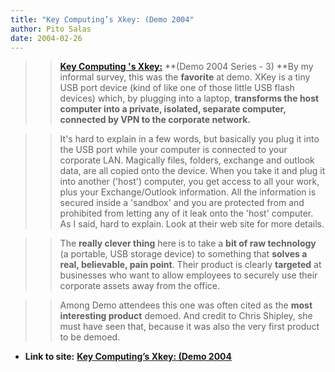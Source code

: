 ```yaml
---
title: "Key Computing’s Xkey: (Demo 2004"
author: Pito Salas
date: 2004-02-26
---
```



>>

>> [**Key Computing 's Xkey:**](<http://www.key-computing.com/XKey.asp>)
**(Demo 2004 Series - 3) **By my informal survey, this was the **favorite** at
demo. XKey is a tiny USB port device (kind of like one of those little USB
flash devices) which, by plugging into a laptop, **transforms the host
computer into a private, isolated, separate computer, connected by VPN to the
corporate network.**

>>

>>  
>
>>

>>  
>>

>>  
>
>>

>> It's hard to explain in a few words, but basically you plug it into the USB
port while your computer is connected to your corporate LAN. Magically files,
folders, exchange and outlook data, are all copied onto the device. When you
take it and plug it into another ('host') computer, you get access to all your
work, plus your Exchange/Outlook information. All the information is secured
inside a 'sandbox' and you are protected from and prohibited from letting any
of it leak onto the 'host' computer. As I said, hard to explain. Look at their
web site for more details.

>>

>>  
>
>>

>>  
>>

>>  
>
>>

>> The **really clever thing** here is to take a **bit of raw technology** (a
portable, USB storage device) to something that **solves a real, believable,
pain point**. Their product is clearly **targeted** at businesses who want to
allow employees to securely use their corporate assets away from the office.

>>

>>  
>
>>

>>  
>>

>>  
>
>>

>> Among Demo attendees this one was often cited as the **most interesting
product** demoed. And credit to Chris  Shipley, she must have seen that,
because it was also the very first product to be demoed.


* **Link to site:** **[Key Computing’s Xkey: (Demo 2004](None)**
